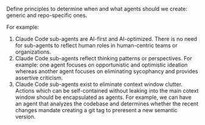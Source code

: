 Define principles to determine when and what agents should we create: generic and repo-specific ones.

For example:
1. Claude Code sub-agents are AI-first and AI-optimized. There is no need for sub-agents to reflect human roles in human-centric teams or organizations.
2. Claude Code sub-agents reflect thinking patterns or perspectives. For example: one agent focuses on opportunistic and optimistic ideation whereas another agent focuses on eliminating sycophancy and provides assertive criticism.
3. Claude Code sub-agents exist to eliminate context window clutter. Actions which can be self-contained without leaking into the main cotext window should be encapsulated as agents. For example, we can have an agent that analyzes the codebase and determines whether the recent changes mandate creating a git tag to preresent a new semantic version.
